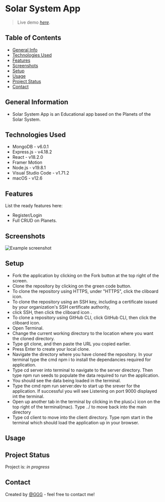 # Solar System App
> Live demo [_here_](https://www.example.com). <!-- If you have the project hosted somewhere, include the link here. -->

## Table of Contents
* [General Info](#general-information)
* [Technologies Used](#technologies-used)
* [Features](#features)
* [Screenshots](#screenshots)
* [Setup](#setup)
* [Usage](#usage)
* [Project Status](#project-status)
* [Contact](#contact)
<!-- * [License](#license) -->

## General Information
- Solar System App is an Educational app based on the Planets of the Solar System. 

## Technologies Used
- MongoDB -  v6.0.1
- Express.js - v4.18.2
- React - v18.2.0
- Framer Motion
- Node.js - v19.8.1
- Visual Studio Code - v1.71.2
- macOS - v12.6

## Features
List the ready features here:
- Register/Login
- Full CRUD on Planets.

## Screenshots
![Example screenshot](../solar_system_app/client/src/images/sun.jpg)
<!-- ![Example screenshot](./screenshots/shopska_salad.png) -->
<!-- If you have screenshots you'd like to share, include them here. -->

## Setup

<!-- Proceed to describe how to install / get started with the project. -->
- Fork the application by clicking on the Fork button at the top right of the screen.
- Clone the repository by clicking on the green code button.
- To clone the repository using HTTPS, under "HTTPS", click the cliboard icon.
- To clone the repository using an SSH key, including a certificate issued by your organization's SSH certificate authority, 
- click SSH, then click the cliboard icon .
- To clone a repository using GitHub CLI, click GitHub CLI, then click the cliboard icon.
- Open Terminal.
- Change the current working directory to the location where you want the cloned directory.
- Type git clone, and then paste the URL you copied earlier.
- Press Enter to create your local clone.
- Navigate the directory where you have cloned the repository. In your terminal type the cmd npm i to install the dependancies required for application.      
- Type cd server into terminal to navigate to the server directory. Then type npm run seeds to populate the data required to run the application.
- You should see the data being loaded in the terminal.
- Type the cmd npm run server:dev to start up the srever for the application. If successful you will see Listening on port 9000 displayed int the terminal.
- Open up another tab in the terminal by clicking in the plus(+) icon on the top right of the terminal(mac). Type ../ to move back into the main directory
- Type cd client to move into the client directory. Type npm start in the terminal which should load the application up in your browser.


## Usage
<!-- How does one go about using it? -->


## Project Status
Project is: _in progress_ 

## Contact
Created by [@GGG](http://3gbg.s3-website.eu-west-2.amazonaws.com/#intro) - feel free to contact me!



